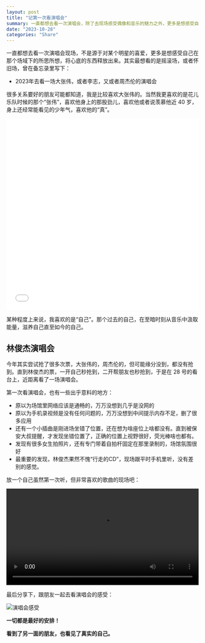 ```yaml
---
layout: post
title: "记第一次看演唱会"
summary: 一直都想去看一次演唱会，除了去现场感受偶像和音乐的魅力之外，更多是想感受自己在那个场域下的所思所想，将心底的东西释放出来。
date: "2023-10-28"
categories: "Share"
---
```


一直都想去看一次演唱会现场，不是源于对某个明星的喜爱，更多是想感受自己在那个场域下的所思所想，将心底的东西释放出来。其实最想看的是摇滚场，或者怀旧场，曾在备忘录里写下：

- 2023年去看一场大张伟，或者李志，又或者周杰伦的演唱会

很多关系要好的朋友可能都知道，我是比较喜欢大张伟的。当然我更喜欢的是花儿乐队时候的那个“张伟”，喜欢他身上的那股劲儿，喜欢他或者说羡慕他近 40 岁，身上还经常能看见的少年气，喜欢他的“真”。

<iframe src="//player.bilibili.com/player.html?aid=3681218&bvid=BV1ss411X75H&cid=5893269&p=1" allowfullscreen="allowfullscreen" width="100%" height="500" scrolling="no" frameborder="0" sandbox="allow-top-navigation allow-same-origin allow-forms allow-scripts"></iframe>

某种程度上来说，我喜欢的是“自己”。那个过去的自己，在至暗时刻从音乐中汲取能量，滋养自己直至如今的自己。


## 林俊杰演唱会

今年其实尝试抢了很多次票，大张伟的，周杰伦的，但可能缘分没到，都没有抢到。直到林俊杰的票，一开自己秒抢到，二开帮朋友也秒抢到，于是在 28 号的看台上，近距离看了一场演唱会。

第一次看演唱会，也有一些出乎意料的地方：

- 原以为场馆里网络应该是通畅的，万万没想到几乎是没网的
- 原以为手机录视频是没有任何问题的，万万没想到中间提示内存不足，删了很多应用
- 还有一个小插曲是刚进场坐错了位置，还在想为啥座位上啥都没有。直到被保安大叔提醒，才发现坐错位置了，正确的位置上视野很好，荧光棒啥也都有。
- 发现有很多女生拍照片，还有专门带着自拍杆固定在那里录制的，场馆氛围很好
- 最重要的发现，林俊杰果然不愧“行走的CD”，现场跟平时手机里听，没有差别的感觉。

放一个自己虽然第一次听，但非常喜欢的歌曲的现场吧：

<video width="100%" height="auto" controls="">
  <source src="https://chilohdata.s3.bitiful.net/videos/林俊杰 -转动.mp4" type="video/mp4">
  Your browser does not support the video tag.
</video>

最后分享下，跟朋友一起去看演唱会的感受：

![演唱会感受](https://chilohdata.s3.bitiful.net/blog/concert.png)


**一切都是最好的安排！**

**看到了另一面的朋友，也看见了真实的自己。**